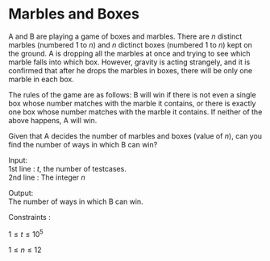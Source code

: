 # Marbles and Boxes

A and B are playing a game of boxes and marbles. There are $n$ distinct marbles (numbered $1$ to $n$) and $n$ dictinct boxes (numbered $1$ to $n$) kept on the ground.
A is dropping all the marbles at once and trying to see which marble falls into which box. 
However, gravity is acting strangely, and it is confirmed that after he drops the marbles in boxes, there will be only one marble in each box.<br>

The rules of the game are as follows: B will win if there is not even a single box whose number matches with the marble it contains, or there is exactly one box whose number matches with the marble it contains. 
If neither of the above happens, A will win.<br>

Given that A decides the number of marbles and boxes (value of $n$), can you find the number of ways in which B can win?<br>

Input: <br>
1st line : $t$, the number of testcases.<br>
2nd line : The integer $n$<br>

Output: <br>
The number of ways in which B can win. <br>

Constraints : <br>

$1 \le t \le 10^5$ <br>

$1 \le n \le 12$



